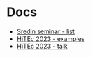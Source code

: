# Docs

- [Sredin seminar - list](https://www.fmf.uni-lj.si/sl/obvestila/agregator/152/seminar-sreda/)
- [HiTEc 2023 - examples](https://github.com/bavla/ibm3m/blob/master/docs/ExX3D.md)
- [HiTEc 2023 - talk]()
